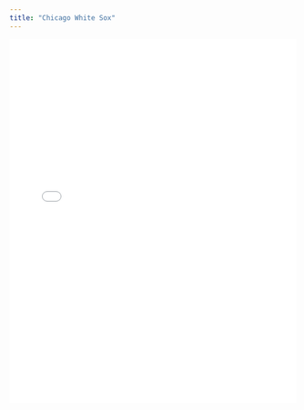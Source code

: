 ```yaml
---
title: "Chicago White Sox"
---
```



<iframe id="igraph" scrolling="no" style="border:none;" seamless="seamless" src="/plots/CHW.html" height="640" width="100%"></iframe>